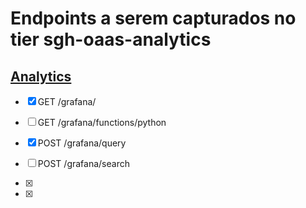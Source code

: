 # Endpoints a serem capturados no tier sgh-oaas-analytics


## [Analytics](https://oaas-analytics.nuvem.bb.com.br/doc/)

- [X] GET /grafana/

- [ ] GET /grafana/functions/python

- [X] POST /grafana/query

- [ ] POST /grafana/search
      
- [X] 

- [X] 
